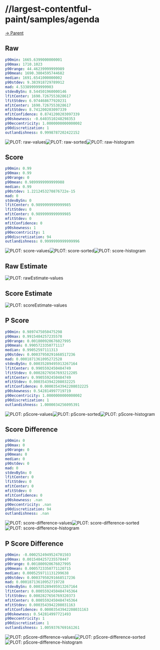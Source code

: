 
# //largest-contentful-paint/samples/agenda

[→ Parent](../..)


## Raw


```yaml
p90min: 1665.6399000000001
p90max: 1710.1023
p90range: 44.46239999999989
p90mean: 1690.3804595744682
median: 1691.6541000000002
p90stdev: 9.383918729789912
mad: 4.533899999999903
stdevBySn: 8.544501960000146
lfitCenter: 1690.7267553828617
lfitStdev: 6.974468677920231
mfitCenter: 1690.7267553828617
mfitStdev: 8.741200203097339
mfitConfidence: 0.8741200203097339
p90skewness: -0.6403510248298353
p90eccentricity: 1.0000000000000002
p90discretization: 1
outlandishness: 0.9998787202422152

```

![PLOT: raw-values](./raw/values.svg)![PLOT: raw-sorted](./raw/sorted.svg)![PLOT: raw-histogram](./raw/histogram.svg)
## Score


```yaml
p90min: 0.99
p90max: 0.99
p90range: 0
p90mean: 0.9899999999999988
median: 0.99
p90stdev: 1.2212453270876722e-15
mad: 0
stdevBySn: 0
lfitCenter: 0.9899999999999985
lfitStdev: 0
mfitCenter: 0.9899999999999985
mfitStdev: 0
mfitConfidence: 0
p90skewness: 1
p90eccentricity: 1
p90discretization: 94
outlandishness: 0.9999999999999996

```

![PLOT: score-values](./score/values.svg)![PLOT: score-sorted](./score/sorted.svg)![PLOT: score-histogram](./score/histogram.svg)
## Raw Estimate

![PLOT: rawEstimate-values](./rawEstimate/values.svg)
## Score Estimate

![PLOT: scoreEstimate-values](./scoreEstimate/values.svg)
## P Score


```yaml
p90min: 0.9897475050475298
p90max: 0.9915484257235578
p90range: 0.001800920676027995
p90mean: 0.9905723350771117
median: 0.99052597111313
p90stdev: 0.00037950291668517236
mad: 0.0001871361095272528
stdevBySn: 0.00035289495913267164
lfitCenter: 0.9905592450484749
lfitStdev: 0.00028276567693212205
mfitCenter: 0.9905592450484749
mfitStdev: 0.0003543942208032225
mfitConfidence: 0.00003543942208032225
p90skewness: 0.542814997719719
p90eccentricity: 1.0000000000000002
p90discretization: 1
outlandishness: 1.0000034256095391

```

![PLOT: pScore-values](./pScore/values.svg)![PLOT: pScore-sorted](./pScore/sorted.svg)![PLOT: pScore-histogram](./pScore/histogram.svg)
## Score Difference


```yaml
p90min: 0
p90max: 0
p90range: 0
p90mean: 0
median: 0
p90stdev: 0
mad: 0
stdevBySn: 0
lfitCenter: 0
lfitStdev: 0
mfitCenter: 0
mfitStdev: 0
mfitConfidence: 0
p90skewness: .nan
p90eccentricity: .nan
p90discretization: 94
outlandishness: .nan

```

![PLOT: score-difference-values](./score-difference/values.svg)![PLOT: score-difference-sorted](./score-difference/sorted.svg)![PLOT: score-difference-histogram](./score-difference/histogram.svg)
## P Score Difference


```yaml
p90min: -0.0002524949524701503
p90max: 0.0015484257235578447
p90range: 0.001800920676027995
p90mean: 0.0005723350771120715
median: 0.0005259711131299638
p90stdev: 0.00037950291668517236
mad: 0.00018713610952719728
stdevBySn: 0.00035289495913267164
lfitCenter: 0.0005592450484745364
lfitStdev: 0.0002827656769320373
mfitCenter: 0.0005592450484745364
mfitStdev: 0.0003543942208031163
mfitConfidence: 0.00003543942208031163
p90skewness: 0.542814997721493
p90eccentricity: 1
p90discretization: 1
outlandishness: 1.0059376769161261

```

![PLOT: pScore-difference-values](./pScore-difference/values.svg)![PLOT: pScore-difference-sorted](./pScore-difference/sorted.svg)![PLOT: pScore-difference-histogram](./pScore-difference/histogram.svg)